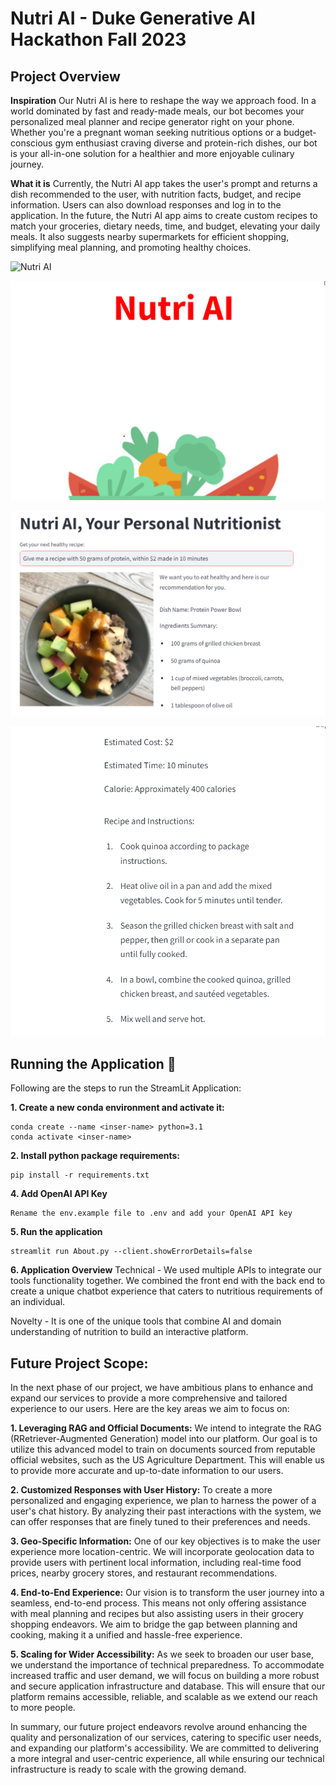 # Nutri AI - Duke Generative AI Hackathon Fall 2023

## Project Overview
**Inspiration**
Our Nutri AI is here to reshape the way we approach food. In a world dominated by fast and ready-made meals, our bot becomes your personalized meal planner and recipe generator right on your phone. Whether you're a pregnant woman seeking nutritious options or a budget-conscious gym enthusiast craving diverse and protein-rich dishes, our bot is your all-in-one solution for a healthier and more enjoyable culinary journey.

**What it is**
Currently, the Nutri AI app takes the user's prompt and returns a dish recommended to the user, with nutrition facts, budget, and recipe information. Users can also download responses and log in to the application.
In the future, the Nutri AI app aims to create custom recipes to match your groceries, dietary needs, time, and budget, elevating your daily meals. It also suggests nearby supermarkets for efficient shopping, simplifying meal planning, and promoting healthy choices.

![Nutri AI](https://github.com/ayushg245/Nutri-AI---Generative-AI-Hackathon/blob/main/png/nutri_ai.png)

![Output1](https://github.com/ayushg245/Nutri-AI---Generative-AI-Hackathon/blob/main/png/ExampleImage0%20.png)

![Output2](https://github.com/ayushg245/Nutri-AI---Generative-AI-Hackathon/blob/main/png/Example_Image1.png)

![Output3](https://github.com/ayushg245/Nutri-AI---Generative-AI-Hackathon/blob/main/png/Example%20Image%202.png)


## Running the Application 🧨  
Following are the steps to run the StreamLit Application: 

**1. Create a new conda environment and activate it:** 
```
conda create --name <inser-name> python=3.1
conda activate <inser-name>
```
**2. Install python package requirements:** 
```
pip install -r requirements.txt 
```
**4. Add OpenAI API Key**
```
Rename the env.example file to .env and add your OpenAI API key
```
**5. Run the application**
```
streamlit run About.py --client.showErrorDetails=false
```
**6. Application Overview**
Technical - We used multiple APIs to integrate our tools functionality together. We combined the front end with the back end to create a unique chatbot experience that caters to nutritious requirements of an individual. 

Novelty - It is one of the unique tools that combine AI and domain understanding of nutrition to build an interactive platform. 

## Future Project Scope:

In the next phase of our project, we have ambitious plans to enhance and expand our services to provide a more comprehensive and tailored experience to our users. Here are the key areas we aim to focus on:

**1. Leveraging RAG and Official Documents:** We intend to integrate the RAG (RRetriever-Augmented Generation) model into our platform. Our goal is to utilize this advanced model to train on documents sourced from reputable official websites, such as the US Agriculture Department. This will enable us to provide more accurate and up-to-date information to our users.

**2. Customized Responses with User History:** To create a more personalized and engaging experience, we plan to harness the power of a user's chat history. By analyzing their past interactions with the system, we can offer responses that are finely tuned to their preferences and needs.

**3. Geo-Specific Information:** One of our key objectives is to make the user experience more location-centric. We will incorporate geolocation data to provide users with pertinent local information, including real-time food prices, nearby grocery stores, and restaurant recommendations.

**4. End-to-End Experience:** Our vision is to transform the user journey into a seamless, end-to-end process. This means not only offering assistance with meal planning and recipes but also assisting users in their grocery shopping endeavors. We aim to bridge the gap between planning and cooking, making it a unified and hassle-free experience.

**5. Scaling for Wider Accessibility:** As we seek to broaden our user base, we understand the importance of technical preparedness. To accommodate increased traffic and user demand, we will focus on building a more robust and secure application infrastructure and database. This will ensure that our platform remains accessible, reliable, and scalable as we extend our reach to more people.

In summary, our future project endeavors revolve around enhancing the quality and personalization of our services, catering to specific user needs, and expanding our platform's accessibility. We are committed to delivering a more integral and user-centric experience, all while ensuring our technical infrastructure is ready to scale with the growing demand.

